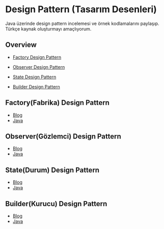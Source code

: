 # Design Pattern (Tasarım Desenleri)

Java üzerinde design pattern incelemesi ve örnek kodlamalarını paylaşıp.
Türkçe kaynak oluşturmayı amaçlıyorum.

## Overview

- [Factory Design Pattern](#factory-pattern)

- [Observer Design Pattern](#observer-pattern)

- [State Design Pattern](#state-pattern)

- [Builder Design Pattern](#builder-pattern)

## Factory(Fabrika) Design Pattern

- [Blog](http://blog.hkdemircan.com/index.php/2019/08/28/factory-design-pattern/)
- [Java](https://github.com/hasankadirdemircan/Design-Patterns/tree/master/Factory-Design-Pattern)

## Observer(Gözlemci) Design Pattern

- [Blog](http://blog.hkdemircan.com/index.php/2019/09/23/observer-design-pattern/)
- [Java](https://github.com/hasankadirdemircan/Design-Patterns/tree/master/Observer-Design-Pattern)

## State(Durum) Design Pattern

- [Blog](http://blog.hkdemircan.com/index.php/2019/09/24/state-design-pattern/)
- [Java](https://github.com/hasankadirdemircan/Design-Patterns/tree/master/State-Design-Pattern)

## Builder(Kurucu) Design Pattern

- [Blog](http://blog.hkdemircan.com/index.php/2019/10/22/builder-design-pattern/)
- [Java](https://github.com/hasankadirdemircan/Design-Patterns/tree/master/Builder-Design-Pattern)
